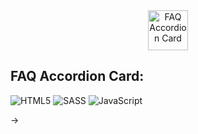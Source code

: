 <div align="center" >
  <img src="https://i.ibb.co/N6tDZWg/todo.png" alt="FAQ Accordion Card" width="64">
</div>
<h2>FAQ Accordion Card:</h2>

<p>
  <img alt="HTML5" src="https://img.shields.io/badge/HTML5-000.svg?&logo=html5" />
  <img alt="SASS" src="https://img.shields.io/badge/SCSS-000.svg?&logo=sass" />
  <img alt="JavaScript" src="https://img.shields.io/badge/JavaScript-000.svg?&logo=JavaScript" />
</p>->
